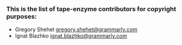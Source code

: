 ### This is the list of tape-enzyme contributors for copyright purposes:

* Gregory Shehet <gregory.shehet@grammarly.com>
* Ignat Blazhko <ignat.blazhko@grammarly.com>
